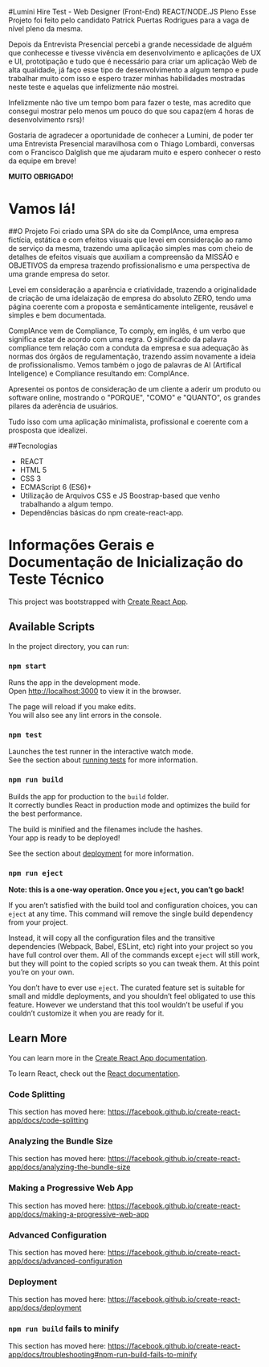 #Lumini Hire Test - Web Designer (Front-End) REACT/NODE.JS Pleno
Esse Projeto foi feito pelo candidato Patrick Puertas Rodrigues para a vaga de nível pleno da mesma.

Depois da Entrevista Presencial percebi a grande necessidade de alguém que conhecesse e tivesse vivência em desenvolvimento e aplicações de UX e UI, prototipação e tudo que é necessário para criar um aplicação Web de alta qualidade, já faço esse tipo de desenvolvimento a algum tempo e pude trabalhar muito com isso e espero trazer minhas habilidades mostradas neste teste e aquelas que infelizmente não mostrei.

Infelizmente não tive um tempo bom para fazer o teste, mas acredito que consegui mostrar pelo menos um pouco do que sou capaz(em 4 horas de desenvolvimento rsrs)!

Gostaria de agradecer a oportunidade de conhecer a Lumini, de poder ter uma Entrevista Presencial maravilhosa com o Thiago Lombardi, conversas com o Francisco Dalglish que me ajudaram muito e espero conhecer o resto da equipe em breve!

**MUITO OBRIGADO!**

# Vamos lá!
##O Projeto
Foi criado uma SPA do site da CompIAnce, uma empresa fictícia, estática e com efeitos visuais que levei em consideração ao ramo de serviço da mesma, trazendo uma aplicação simples mas com cheio de detalhes de efeitos visuais que auxiliam a compreensão da MISSÃO e OBJETIVOS da empresa trazendo profissionalismo e uma perspectiva de uma grande empresa do setor.

Levei em consideração a aparência e criatividade, trazendo a originalidade de criação de uma idelaização de empresa do absoluto ZERO, tendo uma página coerente com a proposta e semânticamente inteligente, reusável e simples e bem documentada.

CompIAnce vem de Compliance, To comply, em inglês, é um verbo que significa estar de acordo com uma regra. O significado da palavra compliance tem relação com a conduta da empresa e sua adequação às normas dos órgãos de regulamentação, trazendo assim novamente a ideia de profissionalismo. Vemos também o jogo de palavras de AI (Artifical Inteligence) e Compliance resultando em: CompIAnce.

Apresentei os pontos de consideração de um cliente a aderir um produto ou software online, mostrando o "PORQUE", "COMO" e "QUANTO", os grandes pilares da aderência de usuários.

Tudo isso com uma aplicação minimalista, profissional e coerente com a prosposta que idealizei.

##Tecnologias
* REACT
* HTML 5
* CSS 3
* ECMAScript 6 (ES6)+
* Utilização de Arquivos CSS e JS Boostrap-based que venho trabalhando a algum tempo.
* Dependências básicas do npm create-react-app.

# Informações Gerais e Documentação de Inicialização do Teste Técnico
This project was bootstrapped with [Create React App](https://github.com/facebook/create-react-app).

## Available Scripts

In the project directory, you can run:

### `npm start`

Runs the app in the development mode.<br>
Open [http://localhost:3000](http://localhost:3000) to view it in the browser.

The page will reload if you make edits.<br>
You will also see any lint errors in the console.

### `npm test`

Launches the test runner in the interactive watch mode.<br>
See the section about [running tests](https://facebook.github.io/create-react-app/docs/running-tests) for more information.

### `npm run build`

Builds the app for production to the `build` folder.<br>
It correctly bundles React in production mode and optimizes the build for the best performance.

The build is minified and the filenames include the hashes.<br>
Your app is ready to be deployed!

See the section about [deployment](https://facebook.github.io/create-react-app/docs/deployment) for more information.

### `npm run eject`

**Note: this is a one-way operation. Once you `eject`, you can’t go back!**

If you aren’t satisfied with the build tool and configuration choices, you can `eject` at any time. This command will remove the single build dependency from your project.

Instead, it will copy all the configuration files and the transitive dependencies (Webpack, Babel, ESLint, etc) right into your project so you have full control over them. All of the commands except `eject` will still work, but they will point to the copied scripts so you can tweak them. At this point you’re on your own.

You don’t have to ever use `eject`. The curated feature set is suitable for small and middle deployments, and you shouldn’t feel obligated to use this feature. However we understand that this tool wouldn’t be useful if you couldn’t customize it when you are ready for it.

## Learn More

You can learn more in the [Create React App documentation](https://facebook.github.io/create-react-app/docs/getting-started).

To learn React, check out the [React documentation](https://reactjs.org/).

### Code Splitting

This section has moved here: https://facebook.github.io/create-react-app/docs/code-splitting

### Analyzing the Bundle Size

This section has moved here: https://facebook.github.io/create-react-app/docs/analyzing-the-bundle-size

### Making a Progressive Web App

This section has moved here: https://facebook.github.io/create-react-app/docs/making-a-progressive-web-app

### Advanced Configuration

This section has moved here: https://facebook.github.io/create-react-app/docs/advanced-configuration

### Deployment

This section has moved here: https://facebook.github.io/create-react-app/docs/deployment

### `npm run build` fails to minify

This section has moved here: https://facebook.github.io/create-react-app/docs/troubleshooting#npm-run-build-fails-to-minify
